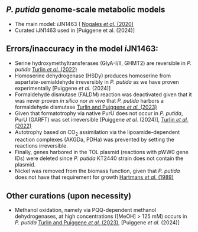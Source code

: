 ## *P. putida* genome-scale metabolic models

- The main model: *i*JN1463 ( [Nogales *et al.* (2020)](https://doi.org/10.1111/1462-2920.14843)
- Curated iJN1463 used in [Puiggene et al. (2024)]

## Errors/inaccuracy in the model *i*JN1463:

- Serine hydroxymethyltransferases (GlyA-I/II, GHMT2) are reversible in *P. putida* [Turlin *et al.* (2022)](https://doi.org/10.1016/j.ymben.2022.10.008)
- Homoserine dehydrogenase (HSDy) produces homoserine from aspartate-semialdehyde irreversibly in *P. putida* as we have proven experimentally [Puiggene *et al.* (2024)]
- Formaldehyde dismutase (FALDM) reaction was deactivated given that it was never proven *in silico* nor *in vivo* that *P. putida* harbors a formaldehyde dismutase [Turlin and Puiggene *et al.* (2023)](https://doi.org/10.1128/msystems.00004-23)
- Given that formatotrophy via native PurU does not occur in *P. putida*, PurU (GARFT) was set irreversible [Puiggene *et al.* (2024)], [Turlin *et al.* (2022)](https://doi.org/10.1016/j.ymben.2022.10.008)
- Autotrophy based on CO<sub>2</sub> assimilation via the lipoamide-dependent reaction complexes (AKGDa, PDHa) was prevented by setting the reactions irreversible. 
- Finally, genes harbored in the TOL plasmid (reactions with pWW0 gene IDs) were deleted since *P. putida* KT2440 strain does not contain the plasmid.
- Nickel was removed from the biomass function, given that *P. putida* does not have that requirement for growth [Hartmans *et al.* (1989)](https://doi.org/10.1128/aem.55.11.2850-2855.1989)

## Other curations (upon necessity)

- Methanol oxidation, namely via PQQ-dependent methanol dehydrogenases, at high concentrations ([MeOH] > 125 mM) occurs in *P. putida* [Turlin and Puiggene *et al.* (2023)](https://doi.org/10.1128/msystems.00004-23), [Puiggene *et al.* (2024)]
